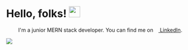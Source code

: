 # Hello, folks! <img src="https://raw.githubusercontent.com/MartinHeinz/MartinHeinz/master/wave.gif" width="30px">

<p align="center">I'm a junior MERN stack developer. You can find me on <a target="_blank" href="https://www.linkedin.com/in/massa-alberto"> <img src="https://cdn-icons-png.flaticon.com/512/174/174857.png" style="width: 10px"> LinkedIn</a>.</p>

<img align="center" src="https://github-readme-stats.vercel.app/api/top-langs/?username=alberto-massa&hide=java,html,tex&title_color=ffffff&text_color=c9cacc&icon_color=2bbc8a&bg_color=1d1f21&langs_count=3" />

